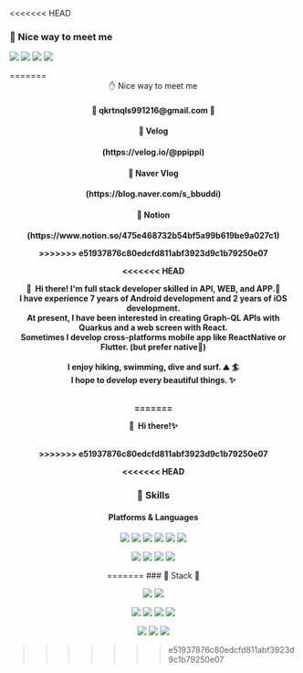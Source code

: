 <<<<<<< HEAD
### 🤞 Nice way to meet me
<p>
  <a href="https://blog.cowkite.com/" target="_blank"><img src="https://img.shields.io/badge/Tech_Blog-DD0B78?style=flat-square&logo=GitHub%20Sponsors&logoColor=white"/></a>
  <a href="https://www.linkedin.com/in/cowkite/" target="_blank"><img src="https://img.shields.io/badge/SoyeonKim-0A66C2?style=flat-square&logo=Linkedin&logoColor=white"/></a>
  <a href="https://twitter.com/cowkite" target="_blank"><img src="https://img.shields.io/badge/cowkite-1DA1F2?style=flat-square&logo=Twitter&logoColor=white"/></a>
  <a href="mailto:iscowkite@gmail.com" target="_blank"><img src="https://img.shields.io/badge/iscowkite@gmail.com-EA4335?style=flat-square&logo=Gmail&logoColor=white"/></a>
</p>
=======
<div align=center>
 ✋ Nice way to meet me
<p>
  <h4> 📧 qkrtnqls991216@gmail.com 📧 <h4>
</P>
 <p>
      <h4>📘 Velog <h4>
  (https://velog.io/@ppippi)
      <h4>📙 Naver Vlog <h4>
  (https://blog.naver.com/s_bbuddi)
      <h4>📗 Notion <h4>
  (https://www.notion.so/475e468732b54bf5a99b619be9a027c1)
</p>
>>>>>>> e51937876c80edcfd811abf3923d9c1b79250e07

<<<<<<< HEAD
<p>
  👋&nbsp; Hi there! I'm <b>full stack developer</b> skilled in API, WEB, and APP.🚀<br/>
  I have experience 7 years of Android development and 2 years of iOS development.<br/>
  At present, I have been interested in creating Graph-QL APIs with Quarkus and a web screen with React.<br/>
  Sometimes I develop cross-platforms mobile app like ReactNative or Flutter. (but prefer native💖)<br/><br/>
  I enjoy hiking, swimming, dive and surf. ⛰ 🏄<br/>
  I hope to develop every beautiful things. ✨ <br/><br/>
</p>
=======
<p>
  👋&nbsp; Hi there!✨ <br/><br/>
</p>
>>>>>>> e51937876c80edcfd811abf3923d9c1b79250e07


<<<<<<< HEAD
### 💪 Skills
#### Platforms & Languages
<p>
  <img src="https://img.shields.io/badge/Quarkus-4695EB?style=flat-square&logo=Quarkus&logoColor=white"/>
  <img src="https://img.shields.io/badge/React-61DAFB?style=flat-square&logo=React&logoColor=black"/>
  <img src="https://img.shields.io/badge/ReactNative-61DAFB?style=flat-square&logo=React&logoColor=black"/>
  <img src="https://img.shields.io/badge/Android-3DDC84?style=flat-square&logo=Android&logoColor=white"/>
  <img src="https://img.shields.io/badge/iOS-000000?style=flat-square&logo=iOS&logoColor=white"/>
  <img src="https://img.shields.io/badge/Flutter-02569B?style=flat-square&logo=Flutter&logoColor=white"/>
</p>
<p>
  <img src="https://img.shields.io/badge/Kotlin-0095D5?style=flat-square&logo=Kotlin&logoColor=white"/> 
  <img src="https://img.shields.io/badge/TypeScript-3178C6?style=flat-square&logo=TypeScript&logoColor=white"/>
  <img src="https://img.shields.io/badge/Java-007396?style=flat-square&logo=Java&logoColor=white"/>
  <img src="https://img.shields.io/badge/Swift-FA7343?style=flat-square&logo=Swift&logoColor=white"/>
</p>
=======
### 🔨 Stack 🔨
<p>
  <img src="https://img.shields.io/badge/C-0080FF?style=flat-square&logo=c&logoColor=white"/>
  <img src="https://img.shields.io/badge/python-FFFF00?style=flat-square&logo=python&logoColor=white"/>
</p>
<p>
  <img src="https://img.shields.io/badge/Java-007396?style=flat-square&logo=Java&logoColor=white"/>
  <img src="https://img.shields.io/badge/javascript-E5FFCC?style=flat-square&logo=javascript&logoColor=white"/>
  <img src="https://img.shields.io/badge/ReactNative-61DAFB?style=flat-square&logo=React&logoColor=black"/>
  <img src="https://img.shields.io/badge/Android-3DDC84?style=flat-square&logo=Android&logoColor=white"/>
</p>
<p>
  <img src="https://img.shields.io/badge/CSS-FF8000?style=flat-square&logo=c&logoColor=white"/>
  <img src="https://img.shields.io/badge/HTML-FF8000?style=flat-square&logo=python&logoColor=white"/>
  <img src="https://img.shields.io/badge/XML-FF9933?style=flat-square&logo=python&logoColor=white"/>
</p>
</div>

>>>>>>> e51937876c80edcfd811abf3923d9c1b79250e07